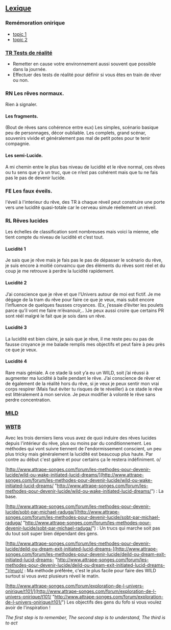 ## [Lexique](http://www.attrape-songes.com/forum/acces-libre-vous-etes-nouveaux/t6761/)

### Remémoration onirique
- [topic 1](http://www.attrape-songes.com/forum/les-methodes-pour-devenir-lucide/t347/)
- [topic 2](http://www.attrape-songes.com/forum/sommeil/t196/)

### [**TR** Tests de réalité](http://www.attrape-songes.com/forum/les-methodes-pour-devenir-lucide/t344/)

- Remetter en cause votre environnement aussi souvent que possible dans la journée.
- Effectuer des tests de réalité pour définir si vous êtes en train de rêver ou non.

### **RN** Les rêves normaux.
 Rien à signaler.

#### Les fragments. 
(Bout de rêves sans cohérence entre eux) Les simples, scénario basique peu de personnages, décor oubliable. Les complets, grand scénar, souvenirs vivide et généralement pas mal de petit potes pour te tenir compagnie. 

#### Les semi-Lucide. 
A mi chemin entre le plus bas niveau de lucidité et le rêve normal, ces rêves ou tu sens que y’a un truc, que ce n’est pas cohérent mais que tu ne fais pas le pas de devenir lucide. 

### **FE** Les faux éveils.
l'éveil à l'interieur du rêve, des TR à chaque réveil peut construire une porte vers une lucidité quasi-totale car le cerveau simule réellement un réveil.


### **RL** Rêves lucides

Les échelles de classification sont nombreuses mais voici la mienne, elle tient compte du niveau de lucidité et c’est tout. 
#### Lucidité 1
Je sais que je rêve mais je fais pas le pas de dépasser le scénario du rêve, je suis encore à moitié convaincu que des éléments du rêves sont réel et du coup je me retrouve à perdre la lucidité rapidement. 
#### Lucidité 2
J’ai conscience que je rêve et que l’Univers autour de moi est fictif. Je me dégage de la tram du rêve pour faire ce que je veux, mais subit encore l’influence de quelques fausses croyances. (Ex, j’essaie d’éviter les poulets parce qu’il vont me faire m’évanouir,.. )Je peux aussi croire que certains PR sont réél malgré le fait que je sois dans un rêve. 
#### Lucidité 3
La lucidité est bien claire, je sais que je rêve, il me reste peu ou pas de fausse croyance je me balade remplis mes objectifs et peut faire à peu près ce que je veux. 
#### Lucidité 4
Rare mais géniale. A ce stade là soit y’a eu un WILD, soit j’ai réussi à augmenter ma lucidité à balle pendant le rêve. J’ai conscience de rêver et de également de la réalité hors du rêve, si je veux je peux sentir mon vrai corps respirer (Mais faut éviter tu risques de te réveiller) à ce stade le rêve est littéralement à mon service. Je peux modifier à volonté le rêve sans perdre concentration.

### [MILD](http://www.attrape-songes.com/forum/les-methodes-pour-devenir-lucide/mild-ou-mnemonic-induction-of-lucid-dreams/)

### [WBTB](http://www.attrape-songes.com/forum/les-methodes-pour-devenir-lucide/wbtb-ou-wake-back-to-bed)


  Avec les trois derniers liens vous avez de quoi induire des rêves lucides depuis l'intérieur du rêve, plus ou moins par du conditionnement. Les méthodes qui vont suivre tiennent de l'endormissement conscient, un peu plus tricky mais généralement la lucidité est beaucoup plus haute. Par contre au début c'est galère et pour certains ça le restera indéfiniment. o/ 

  [http://www.attrape-songes.com/forum/les-methodes-pour-devenir-lucide/wild-ou-wake-initiated-lucid-dreams/](http://www.attrape-songes.com/forum/les-methodes-pour-devenir-lucide/wild-ou-wake-initiated-lucid-dreams/ "http://www.attrape-songes.com/forum/les-methodes-pour-devenir-lucide/wild-ou-wake-initiated-lucid-dreams/") : La base. 

  [http://www.attrape-songes.com/forum/les-methodes-pour-devenir-lucide/sobt-par-michael-raduga/](http://www.attrape-songes.com/forum/les-methodes-pour-devenir-lucide/sobt-par-michael-raduga/ "http://www.attrape-songes.com/forum/les-methodes-pour-devenir-lucide/sobt-par-michael-raduga/") : Un trucs qui marche soit pas du tout soit super bien dépendant des gens. 

  [http://www.attrape-songes.com/forum/les-methodes-pour-devenir-lucide/deild-ou-dream-exit-initiated-lucid-dreams-](http://www.attrape-songes.com/forum/les-methodes-pour-devenir-lucide/deild-ou-dream-exit-initiated-lucid-dreams- "http://www.attrape-songes.com/forum/les-methodes-pour-devenir-lucide/deild-ou-dream-exit-initiated-lucid-dreams-")(muo)/ : Ma méthode préférée, c'est le plus facile pour faire des WILD surtout si vous avez plusieurs réveil le matin. 

  [http://www.attrape-songes.com/forum/exploration-de-l-univers-onirique/t101/](http://www.attrape-songes.com/forum/exploration-de-l-univers-onirique/t101/ "http://www.attrape-songes.com/forum/exploration-de-l-univers-onirique/t101/") Les objectifs des gens du fofo si vous voulez avoir de l'inspiration !

*The first step is to remember, The second step is to understand, The third is to act* 
